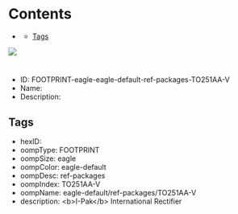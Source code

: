 



Contents
========

* [](#)
	* [Tags](#tags)
  
![][im]
# 

- ID: FOOTPRINT-eagle-eagle-default-ref-packages-TO251AA-V
- Name: 
- Description: 

## Tags

- hexID: 
- oompType: FOOTPRINT
- oompSize: eagle
- oompColor: eagle-default
- oompDesc: ref-packages
- oompIndex: TO251AA-V
- oompName: eagle-default/ref-packages/TO251AA-V
- description: &lt;b&gt;I-Pak&lt;/b&gt; International Rectifier



[im]: image.png
